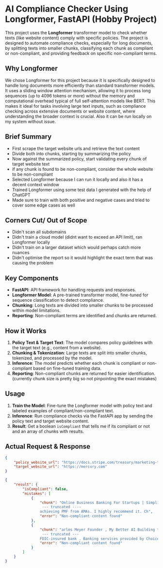 # AI Compliance Checker Using Longformer, FastAPI (Hobby Project)

This project uses the **Longformer** transformer model to check whether texts (like website content) comply with specific policies. The project is designed to automate compliance checks, especially for long documents, by splitting texts into smaller chunks, classifying each chunk as compliant or non-compliant, and providing feedback on specific non-compliant terms.

## Why Longformer

We chose Longformer for this project because it is specifically designed to handle long documents more efficiently than standard transformer models. It uses a sliding window attention mechanism, allowing it to process long sequences (up to 4096 tokens or more) without the memory and computational overhead typical of full self-attention models like BERT. This makes it ideal for tasks involving large text inputs, such as compliance checking across extensive documents or website content, where understanding the broader context is crucial. Also it can be run locally on my system without issue.

## Brief Summary

- First scrape the target website urls and retrieve the text content
- Divide both into chunks, starting by summarizing the policy
- Now against the summarized policy, start validating every chunk of target website text
- if any chunk is found to be non-compliant, consider the whole website to be non-compliant
- Selected Longformer because I can run it locally and also it has a decent context window
- Trained Longformer using some test data I generated with the help of ChatGPT
- Made sure to train with both positive and negative cases and tried to cover some edge cases as well


## Corners Cut/ Out of Scope

- Didn't scan all subdomains
- Didn't train a cloud model (didnt want to exceed an API limit), ran Longformer locally
- Didn't train on a larger dataset which would perhaps catch more nuances
- Didn't optimise the report so it would highlight the exact term that was causing the problem

## Key Components

- **FastAPI**: API framework for handling requests and responses.
- **Longformer Model**: A pre-trained transformer model, fine-tuned for sequence classification to detect compliance.
- **Chunking**: Long texts are divided into smaller chunks to be processed within model limitations.
- **Reporting**: Non-compliant terms are identified and chunks are returned.

## How it Works

1. **Policy Text & Target Text**: The model compares policy guidelines with the target text (e.g., content from a website).
2. **Chunking & Tokenization**: Large texts are split into smaller chunks, tokenized, and processed by the model.
3. **Inference**: The model predicts whether each chunk is compliant or non-compliant based on fine-tuned training data.
4. **Reporting**: Non-compliant chunks are returned for easier identification. (currently chunk size is pretty big so not pinpointing the exact mistakes)

## Usage

1. **Train the Model**: Fine-tune the Longformer model with policy text and labeled examples of compliant/non-compliant text.
2. **Inference**: Run compliance checks via the FastAPI app by sending the policy text and target website content.
3. **Result**: Get a boolean `isCompliant` that tells me if its compliant or not and an array of chunks with results.


## Actual Request & Response

```json
{
    "policy_website_url": "https://docs.stripe.com/treasury/marketing-treasury",
    "target_website_url": "https://mercury.com"
}
```

```json
{
    "result": {
        "isCompliant": false,
        "mistakes": [
            {
                "chunk": "Online Business Banking For Startups | Simplified Financial Workflows Products Resources About Pricing Log In Log In Open Account Log In Log In Open Account Open Menu Products Resources About Pricing  
                 --- truncated ----
                achieving PMF from AMAs. I highly recommend it. Ch",
                "error": "Non-compliant content found"
            },
            {
                "chunk": "arles Meyer Founder , My Better AI Building trust as a finance leader Read the Story Carolynn Levy, inventor of the SAFE Read the Story Sending international wires through SWIFT Read the Story Pricing 
                 --- truncated ---
                FDIC-insured bank . Banking services provided by Choice Financial Group , Column N.A. , and Evolve Bank & Trust , Members FDIC. Deposit insurance covers the failure of an insured bank.",
                "error": "Non-compliant content found"
            }
        ]
    }
}
```
